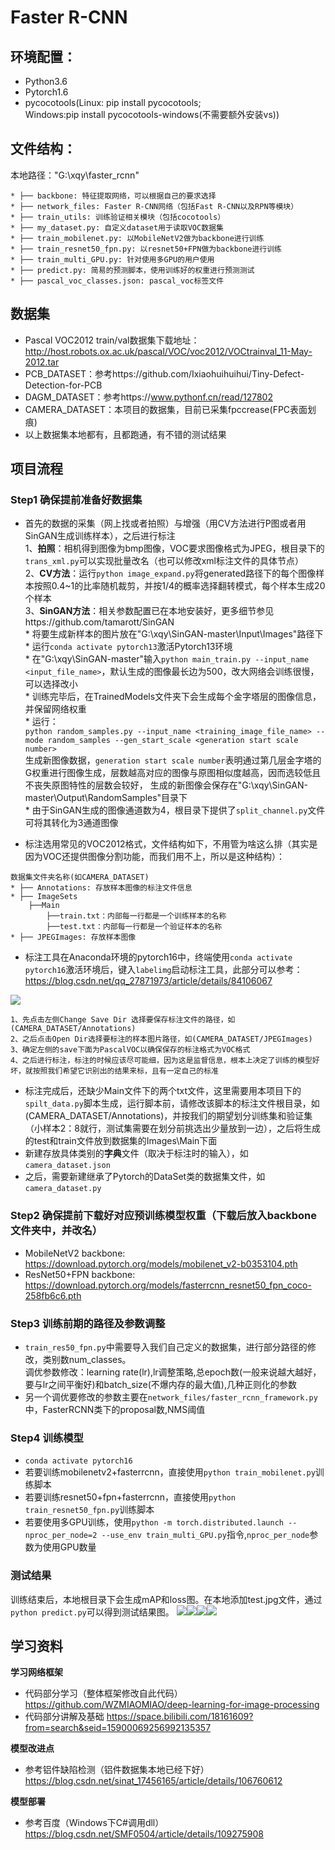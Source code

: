 # Faster R-CNN
## 环境配置：
* Python3.6
* Pytorch1.6
* pycocotools(Linux: pip install pycocotools;   
Windows:pip install pycocotools-windows(不需要额外安装vs))

## 文件结构：
本地路径："G:\xqy\faster_rcnn"
```
* ├── backbone: 特征提取网络，可以根据自己的要求选择
* ├── network_files: Faster R-CNN网络（包括Fast R-CNN以及RPN等模块）
* ├── train_utils: 训练验证相关模块（包括cocotools）
* ├── my_dataset.py: 自定义dataset用于读取VOC数据集
* ├── train_mobilenet.py: 以MobileNetV2做为backbone进行训练
* ├── train_resnet50_fpn.py: 以resnet50+FPN做为backbone进行训练
* ├── train_multi_GPU.py: 针对使用多GPU的用户使用
* ├── predict.py: 简易的预测脚本，使用训练好的权重进行预测测试
* ├── pascal_voc_classes.json: pascal_voc标签文件
```

## 数据集
* Pascal VOC2012 train/val数据集下载地址：http://host.robots.ox.ac.uk/pascal/VOC/voc2012/VOCtrainval_11-May-2012.tar
* PCB_DATASET：参考https://github.com/Ixiaohuihuihui/Tiny-Defect-Detection-for-PCB
* DAGM_DATASET：参考https://www.pythonf.cn/read/127802
* CAMERA_DATASET：本项目的数据集，目前已采集fpccrease(FPC表面划痕)
* 以上数据集本地都有，且都跑通，有不错的测试结果

## 项目流程

### Step1 确保提前准备好数据集
* 首先的数据的采集（网上找或者拍照）与增强（用CV方法进行P图或者用SinGAN生成训练样本），之后进行标注  
    1、**拍照**：相机得到图像为bmp图像，VOC要求图像格式为JPEG，根目录下的`trans_xml.py`可以实现批量改名（也可以修改xml标注文件的具体节点）  
    2、**CV方法**：运行`python image_expand.py`将generated路径下的每个图像样本按照0.4~1的比率随机裁剪，并按1/4的概率选择翻转模式，每个样本生成20个样本  
    3、**SinGAN方法**：相关参数配置已在本地安装好，更多细节参见https://github.com/tamarott/SinGAN  
        * 将要生成新样本的图片放在"G:\xqy\SinGAN-master\Input\Images"路径下  
        * 运行`conda activate pytorch13`激活Pytorch13环境  
        * 在"G:\xqy\SinGAN-master"输入`python main_train.py --input_name <input_file_name>`，默认生成的图像最长边为500，改大网络会训练很慢，可以选择改小  
        * 训练完毕后，在TrainedModels文件夹下会生成每个金字塔层的图像信息，并保留网络权重  
        * 运行：  
        `python random_samples.py --input_name <training_image_file_name> --mode random_samples --gen_start_scale <generation start scale number>`  
        生成新图像数据，`generation start scale number`表明通过第几层金字塔的G权重进行图像生成，层数越高对应的图像与原图相似度越高，因而选较低且不丧失原图特性的层数会较好，
        生成的新图像会保存在"G:\xqy\SinGAN-master\Output\RandomSamples"目录下  
        * 由于SinGAN生成的图像通道数为4，根目录下提供了`split_channel.py`文件可将其转化为3通道图像
        
* 标注选用常见的VOC2012格式，文件结构如下，不用管为啥这么排（其实是因为VOC还提供图像分割功能，而我们用不上，所以是这种结构）：  
```
数据集文件夹名称(如CAMERA_DATASET)
* ├── Annotations: 存放样本图像的标注文件信息
* ├── ImageSets
    ├──Main 
        ├──train.txt：内部每一行都是一个训练样本的名称
        ├──test.txt：内部每一行都是一个验证样本的名称
* ├── JPEGImages: 存放样本图像
```  
* 标注工具在Anaconda环境的pytorch16中，终端使用`conda activate pytorch16`激活环境后，键入`labelimg`启动标注工具，此部分可以参考：https://blog.csdn.net/qq_27871973/article/details/84106067

![](image/labelimg初始化界面.png)

    1、先点击左侧Change Save Dir 选择要保存标注文件的路径，如(CAMERA_DATASET/Annotations)  
    2、之后点击Open Dir选择要标注的样本图片路径，如(CAMERA_DATASET/JPEGImages)   
    3、确定左侧的save下面为PascalVOC以确保保存的标注格式为VOC格式  
    4、之后进行标注，标注的时候应该尽可能细，因为这是监督信息，根本上决定了训练的模型好坏，就按照我们希望它识别出的结果来标，且有一定自己的标准  

* 标注完成后，还缺少Main文件下的两个txt文件，这里需要用本项目下的`spilt_data.py`脚本生成，运行脚本前，请修改该脚本的标注文件根目录，如(CAMERA_DATASET/Annotations)，并按我们的期望划分训练集和验证集（小样本2：8就行，测试集需要在划分前挑选出少量放到一边），之后将生成的test和train文件放到数据集的Images\Main下面
* 新建存放具体类别的**字典**文件（取决于标注时的输入），如`camera_dataset.json`
* 之后，需要新建继承了Pytorch的DataSet类的数据集文件，如`camera_dataset.py`

### Step2 确保提前下载好对应预训练模型权重（下载后放入backbone文件夹中，并改名）
* MobileNetV2 backbone: https://download.pytorch.org/models/mobilenet_v2-b0353104.pth
* ResNet50+FPN backbone: https://download.pytorch.org/models/fasterrcnn_resnet50_fpn_coco-258fb6c6.pth

### Step3 训练前期的路径及参数调整
* `train_res50_fpn.py`中需要导入我们自己定义的数据集，进行部分路径的修改，类别数num_classes。  
    调优参数修改：learning rate(lr),lr调整策略,总epoch数(一般来说越大越好，要与lr之间平衡好)和batch_size(不爆内存的最大值),几种正则化的参数  
* 另一个调优要修改的参数主要在`network_files/faster_rcnn_framework.py`中，FasterRCNN类下的proposal数,NMS阈值

### Step4 训练模型
* `conda activate pytorch16`
* 若要训练mobilenetv2+fasterrcnn，直接使用`python train_mobilenet.py`训练脚本
* 若要训练resnet50+fpn+fasterrcnn，直接使用`python train_resnet50_fpn.py`训练脚本
* 若要使用多GPU训练，使用```python -m torch.distributed.launch --nproc_per_node=2 --use_env train_multi_GPU.py```指令,```nproc_per_node```参数为使用GPU数量

### 测试结果
训练结束后，本地根目录下会生成mAP和loss图。在本地添加test.jpg文件，通过`python predict.py`可以得到测试结果图。
![](image/mAP.png)![](image/loss_and_lr.png)![](image/fpccrease_test.jpg)![](image/fpccrease_test_result.jpg)


## 学习资料
**学习网络框架**  
* 代码部分学习（整体框架修改自此代码）  https://github.com/WZMIAOMIAO/deep-learning-for-image-processing
* 代码部分讲解及基础  https://space.bilibili.com/18161609?from=search&seid=15900069256992135357

**模型改进点**
* 参考铝件缺陷检测（铝件数据集本地已经下好）  https://blog.csdn.net/sinat_17456165/article/details/106760612 

**模型部署**
* 参考百度（Windows下C#调用dll）  https://blog.csdn.net/SMF0504/article/details/109275908

